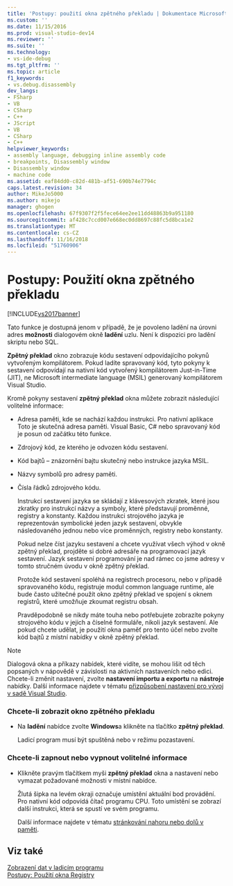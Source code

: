 ```yaml
---
title: 'Postupy: použití okna zpětného překladu | Dokumentace Microsoftu'
ms.custom: ''
ms.date: 11/15/2016
ms.prod: visual-studio-dev14
ms.reviewer: ''
ms.suite: ''
ms.technology:
- vs-ide-debug
ms.tgt_pltfrm: ''
ms.topic: article
f1_keywords:
- vs.debug.disassembly
dev_langs:
- FSharp
- VB
- CSharp
- C++
- JScript
- VB
- CSharp
- C++
helpviewer_keywords:
- assembly language, debugging inline assembly code
- breakpoints, Disassembly window
- Disassembly window
- machine code
ms.assetid: eaf84dd0-c82d-481b-af51-690b74e7794c
caps.latest.revision: 34
author: MikeJo5000
ms.author: mikejo
manager: ghogen
ms.openlocfilehash: 67f9307f2f5fece64ee2ee11dd48863b9a951180
ms.sourcegitcommit: af428c7ccd007e668ec0dd8697c88fc5d8bca1e2
ms.translationtype: MT
ms.contentlocale: cs-CZ
ms.lasthandoff: 11/16/2018
ms.locfileid: "51760906"
---
```

# <a name="how-to-use-the-disassembly-window"></a>Postupy: Použití okna zpětného překladu
[!INCLUDE[vs2017banner](../includes/vs2017banner.md)]

Tato funkce je dostupná jenom v případě, že je povoleno ladění na úrovni adres **možnosti** dialogovém okně **ladění** uzlu. Není k dispozici pro ladění skriptu nebo SQL.  
  
 **Zpětný překlad** okno zobrazuje kódu sestavení odpovídajícího pokynů vytvořeným kompilátorem. Pokud ladíte spravovaný kód, tyto pokyny k sestavení odpovídají na nativní kód vytvořený kompilátorem Just-in-Time (JIT), ne Microsoft intermediate language (MSIL) generovaný kompilátorem Visual Studio.  
  
 Kromě pokyny sestavení **zpětný překlad** okna můžete zobrazit následující volitelné informace:  
  
- Adresa paměti, kde se nachází každou instrukci. Pro nativní aplikace Toto je skutečná adresa paměti. Visual Basic, C# nebo spravovaný kód je posun od začátku této funkce.  
  
- Zdrojový kód, ze kterého je odvozen kódu sestavení.  
  
- Kód bajtů – znázornění bajtu skutečný nebo instrukce jazyka MSIL.  
  
- Názvy symbolů pro adresy paměti.  
  
- Čísla řádků zdrojového kódu.  
  
  Instrukcí sestavení jazyka se skládají z klávesových zkratek, které jsou zkratky pro instrukcí názvy a symboly, které představují proměnné, registry a konstanty. Každou instrukci strojového jazyka je reprezentován symbolické jeden jazyk sestavení, obvykle následovaného jednou nebo více proměnných, registry nebo konstanty.  
  
  Pokud nelze číst jazyku sestavení a chcete využívat všech výhod v okně zpětný překlad, projděte si dobré adresáře na programovací jazyk sestavení. Jazyk sestavení programování je nad rámec co jsme adresy v tomto stručném úvodu v okně zpětný překlad.  
  
  Protože kód sestavení spoléhá na registrech procesoru, nebo v případě spravovaného kódu, registruje modul common language runtime, ale bude často užitečné použít okno zpětný překlad ve spojení s oknem registrů, které umožňuje zkoumat registru obsah.  
  
  Pravděpodobně se nikdy máte touha nebo potřebujete zobrazíte pokyny strojového kódu v jejich a číselné formuláře, nikoli jazyk sestavení. Ale pokud chcete udělat, je použití okna paměť pro tento účel nebo zvolte kód bajtů z místní nabídky v okně zpětný překlad.  
  
> [!NOTE]
>  Dialogová okna a příkazy nabídek, které vidíte, se mohou lišit od těch popsaných v nápovědě v závislosti na aktivních nastaveních nebo edici. Chcete-li změnit nastavení, zvolte **nastavení importu a exportu** na **nástroje** nabídky. Další informace najdete v tématu [přizpůsobení nastavení pro vývoj v sadě Visual Studio](http://msdn.microsoft.com/en-us/22c4debb-4e31-47a8-8f19-16f328d7dcd3).  
  
### <a name="to-display-the-disassembly-window"></a>Chcete-li zobrazit okno zpětného překladu  
  
-   Na **ladění** nabídce zvolte **Windows**a klikněte na tlačítko **zpětný překlad**.  
  
     Ladicí program musí být spuštěná nebo v režimu pozastavení.  
  
### <a name="to-turn-optional-information-on-or-off"></a>Chcete-li zapnout nebo vypnout volitelné informace  
  
-   Klikněte pravým tlačítkem myši **zpětný překlad** okna a nastavení nebo vymazat požadované možnosti v místní nabídce.  
  
     Žlutá šipka na levém okraji označuje umístění aktuální bod provádění. Pro nativní kód odpovídá čítač programu CPU. Toto umístění se zobrazí další instrukci, která se spustí ve svém programu.  
  
     Další informace najdete v tématu [stránkování nahoru nebo dolů v paměti](../debugger/how-to-page-up-or-down-in-memory.md).  
  
## <a name="see-also"></a>Viz také  
 [Zobrazení dat v ladicím programu](../debugger/viewing-data-in-the-debugger.md)   
 [Postupy: Použití okna Registry](../debugger/how-to-use-the-registers-window.md)





